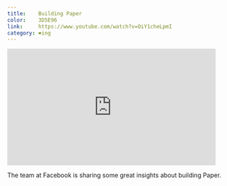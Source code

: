 ```yaml
---
title:    Building Paper
color:    3D5E96
link:     https://www.youtube.com/watch?v=OiY1cheLpmI
category: ❤ing
---
```


<div class="large embed rich video youtube" data-aspect-ratio="0.5625">
    <iframe width="480" height="270" src="http://www.youtube.com/embed/OiY1cheLpmI?feature=oembed" frameborder="0" allowfullscreen></iframe>
</div>

The team at Facebook is sharing some great insights about building Paper.
